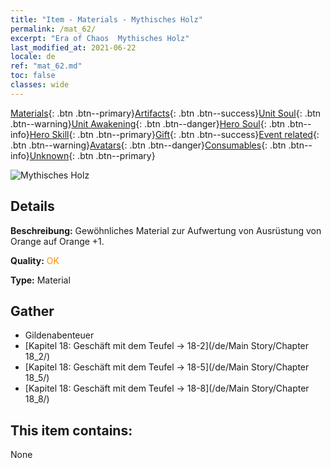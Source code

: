 ```yaml
---
title: "Item - Materials - Mythisches Holz"
permalink: /mat_62/
excerpt: "Era of Chaos  Mythisches Holz"
last_modified_at: 2021-06-22
locale: de
ref: "mat_62.md"
toc: false
classes: wide
---
```

 [Materials](/ItemsDE/){: .btn .btn--primary}[Artifacts](/ItemsDE/Artifacts/){: .btn .btn--success}[Unit Soul](/ItemsDE/UnitSoul/){: .btn .btn--warning}[Unit Awakening](/ItemsDE/UnitAwakening/){: .btn .btn--danger}[Hero Soul](/ItemsDE/HeroSoul/){: .btn .btn--info}[Hero Skill](/ItemsDE/HeroSkill/){: .btn .btn--primary}[Gift](/ItemsDE/Gift/){: .btn .btn--success}[Event related](/ItemsDE/Events/){: .btn .btn--warning}[Avatars](/ItemsDE/Avatars/){: .btn .btn--danger}[Consumables](/ItemsDE/Consumables/){: .btn .btn--info}[Unknown](/ItemsDE/Unknown/){: .btn .btn--primary}

 ![Mythisches Holz](/images/t/i_cailiao_mucai3.png)

## Details
 **Beschreibung:** Gewöhnliches Material zur Aufwertung von Ausrüstung von Orange auf Orange +1.

 **Quality:** <span style="color: #FF8C00">OK</span>

 **Type:** Material

## Gather

*    Gildenabenteuer 
*    [Kapitel 18: Geschäft mit dem Teufel -> 18-2](/de/Main Story/Chapter 18_2/) 
*    [Kapitel 18: Geschäft mit dem Teufel -> 18-5](/de/Main Story/Chapter 18_5/) 
*    [Kapitel 18: Geschäft mit dem Teufel -> 18-8](/de/Main Story/Chapter 18_8/) 

## This item contains:

  None

